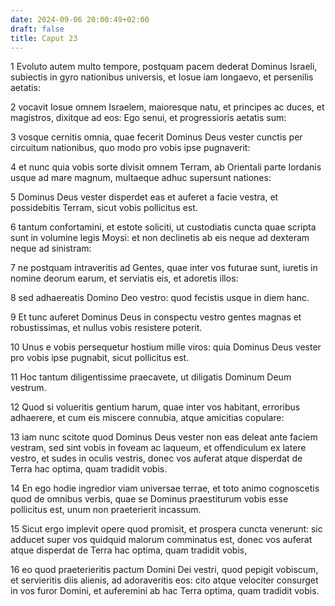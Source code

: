 ```yaml
---
date: 2024-09-06 20:00:49+02:00
draft: false
title: Caput 23
---
```





1 Evoluto autem multo tempore, postquam pacem dederat Dominus Israeli, subiectis in gyro nationibus universis, et Iosue iam longaevo, et persenilis aetatis:

2 vocavit Iosue omnem Israelem, maioresque natu, et principes ac duces, et magistros, dixitque ad eos: Ego senui, et progressioris aetatis sum:

3 vosque cernitis omnia, quae fecerit Dominus Deus vester cunctis per circuitum nationibus, quo modo pro vobis ipse pugnaverit:

4 et nunc quia vobis sorte divisit omnem Terram, ab Orientali parte Iordanis usque ad mare magnum, multaeque adhuc supersunt nationes:

5 Dominus Deus vester disperdet eas et auferet a facie vestra, et possidebitis Terram, sicut vobis pollicitus est.

6 tantum confortamini, et estote soliciti, ut custodiatis cuncta quae scripta sunt in volumine legis Moysi: et non declinetis ab eis neque ad dexteram neque ad sinistram:

7 ne postquam intraveritis ad Gentes, quae inter vos futurae sunt, iuretis in nomine deorum earum, et serviatis eis, et adoretis illos:

8 sed adhaereatis Domino Deo vestro: quod fecistis usque in diem hanc.

9 Et tunc auferet Dominus Deus in conspectu vestro gentes magnas et robustissimas, et nullus vobis resistere poterit.

10 Unus e vobis persequetur hostium mille viros: quia Dominus Deus vester pro vobis ipse pugnabit, sicut pollicitus est.

11 Hoc tantum diligentissime praecavete, ut diligatis Dominum Deum vestrum.

12 Quod si volueritis gentium harum, quae inter vos habitant, erroribus adhaerere, et cum eis miscere connubia, atque amicitias copulare:

13 iam nunc scitote quod Dominus Deus vester non eas deleat ante faciem vestram, sed sint vobis in foveam ac laqueum, et offendiculum ex latere vestro, et sudes in oculis vestris, donec vos auferat atque disperdat de Terra hac optima, quam tradidit vobis.

14 En ego hodie ingredior viam universae terrae, et toto animo cognoscetis quod de omnibus verbis, quae se Dominus praestiturum vobis esse pollicitus est, unum non praeterierit incassum.

15 Sicut ergo implevit opere quod promisit, et prospera cuncta venerunt: sic adducet super vos quidquid malorum comminatus est, donec vos auferat atque disperdat de Terra hac optima, quam tradidit vobis,

16 eo quod praeterieritis pactum Domini Dei vestri, quod pepigit vobiscum, et servieritis diis alienis, ad adoraveritis eos: cito atque velociter consurget in vos furor Domini, et auferemini ab hac Terra optima, quam tradidit vobis.

